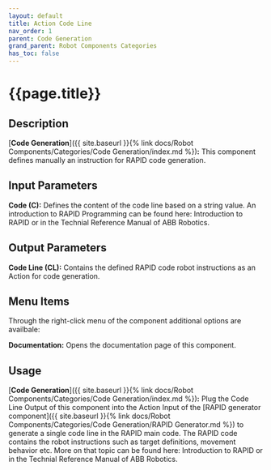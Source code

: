 ```yaml
---
layout: default
title: Action Code Line
nav_order: 1
parent: Code Generation
grand_parent: Robot Components Categories
has_toc: false
---
```


# **{{page.title}}**

## **Description**

[**Code Generation**]({{ site.baseurl }}{% link docs/Robot Components/Categories/Code Generation/index.md %})**:** This component defines manually an instruction for RAPID code generation.

## **Input Parameters**

**Code (C):** Defines the content of the code line based on a string value. An introduction to RAPID Programming can be found here: Introduction to RAPID or in the Technial Reference Manual of ABB Robotics.

## **Output Parameters**

**Code Line (CL):** Contains the defined RAPID code robot instructions as an Action for code generation.

## **Menu Items**

Through the right-click menu of the component additional options are availbale:

**Documentation:** Opens the documentation page of this component.

## **Usage**

[**Code Generation**]({{ site.baseurl }}{% link docs/Robot Components/Categories/Code Generation/index.md %})**:** Plug the Code Line Output of this component into the Action Input of the [RAPID generator component]({{ site.baseurl }}{% link docs/Robot Components/Categories/Code Generation/RAPID Generator.md %}) to generate a single code line in the RAPID main code. The RAPID code contains the robot instructions such as target definitions, movement behavior etc. More on that topic can be found here: Introduction to RAPID or in the Technial Reference Manual of ABB Robotics.